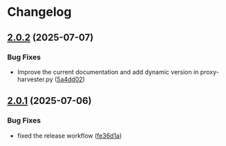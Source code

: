 # Changelog

## [2.0.2](https://github.com/TheSilentPatch/Proxy-Harvester/compare/v2.0.1...v2.0.2) (2025-07-07)


### Bug Fixes

* Improve the current documentation and add dynamic version in proxy-harvester.py ([5a4dd02](https://github.com/TheSilentPatch/Proxy-Harvester/commit/5a4dd020654992cb2737249be84fb2645d4863e5))

## [2.0.1](https://github.com/TheSilentPatch/Proxy-Harvester/compare/v2.0.0...v2.0.1) (2025-07-06)


### Bug Fixes

* fixed the release workflow ([fe36d1a](https://github.com/TheSilentPatch/Proxy-Harvester/commit/fe36d1a7945512d17bd0bd9db33039e37429d504))
